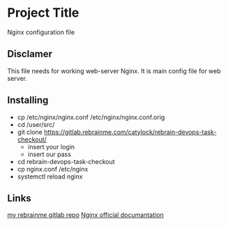 # Project Title

Nginx configuration file

## Disclamer

This file needs for working web-server Nginx. It is main config file for web server.

## Installing

* cp /etc/nginx/nginx.conf /etc/nginx/nginx.conf.orig
* cd /user/src/
* git clone https://gitlab.rebrainme.com/catylock/rebrain-devops-task-checkout/
  * insert your login
  * insert our pass
* cd rebrain-devops-task-checkout
* cp nginx.conf /etc/nginx 
* systemctl reload nginx

## Links

[my rebrainme gitlab repo](https://gitlab.rebrainme.com/catylock/rebrain-devops-task-checkout)
[Nginx official documantation](https://www.nginx.com/resources/wiki/start/topics/examples/full/)

